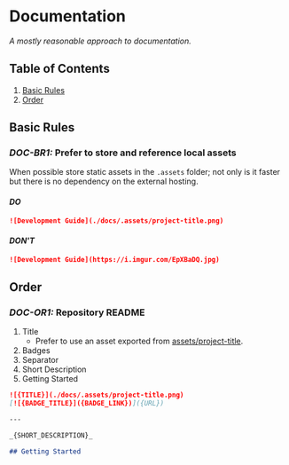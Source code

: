 # Documentation

_A mostly reasonable approach to documentation._

## Table of Contents

1. [Basic Rules](#basic-rules)
1. [Order](#order)

## Basic Rules

### _DOC-BR1:_ Prefer to store and reference local assets

When possible store static assets in the `.assets` folder; not only is it faster but there is no dependency on the external hosting.

#### _DO_

```markdown
![Development Guide](./docs/.assets/project-title.png)
```

#### _DON'T_

```markdown
![Development Guide](https://i.imgur.com/EpXBaDQ.jpg)
```

## Order

### _DOC-OR1:_ Repository README

1. Title
   - Prefer to use an asset exported from [assets/project-title](https://github.com/smiosoft/assets#project-title).
1. Badges
1. Separator
1. Short Description
1. Getting Started

```markdown
![{TITLE}](./docs/.assets/project-title.png)
[![{BADGE_TITLE}]({BADGE_LINK})]({URL})

---

_{SHORT_DESCRIPTION}_

## Getting Started
```
